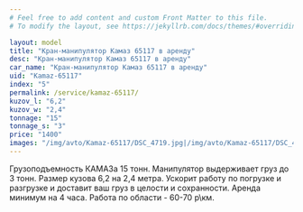 ```yaml
---
# Feel free to add content and custom Front Matter to this file.
# To modify the layout, see https://jekyllrb.com/docs/themes/#overriding-theme-defaults

layout: model
title: "Кран-манипулятор Камаз 65117 в аренду"
desc: "Кран-манипулятор Камаз 65117 в аренду"
car_name: "Кран-манипулятор Камаз 65117 в аренду"
uid: "Kamaz-65117"
index: "5"
permalink: /service/kamaz-65117/
kuzov_l: "6,2"
kuzov_w: "2,4"
tonnage: "15"
tonnage_s: "3"
price: "1400"
images: "/img/avto/Kamaz-65117/DSC_4719.jpg|/img/avto/Kamaz-65117/DSC_4731.jpg|/img/avto/Kamaz-65117/DSC_4738.jpg"
---
```


Грузоподъемность КАМАЗа 15 тонн. 
Манипулятор выдерживает груз до 3 тонн. 
Размер кузова 6,2 на 2,4 метра. 
Ускорит работу по погрузке и разгрузке и доставит ваш груз в целости и сохранности. 
Аренда минимум на 4 часа. Работа по области - 60-70 р\км.